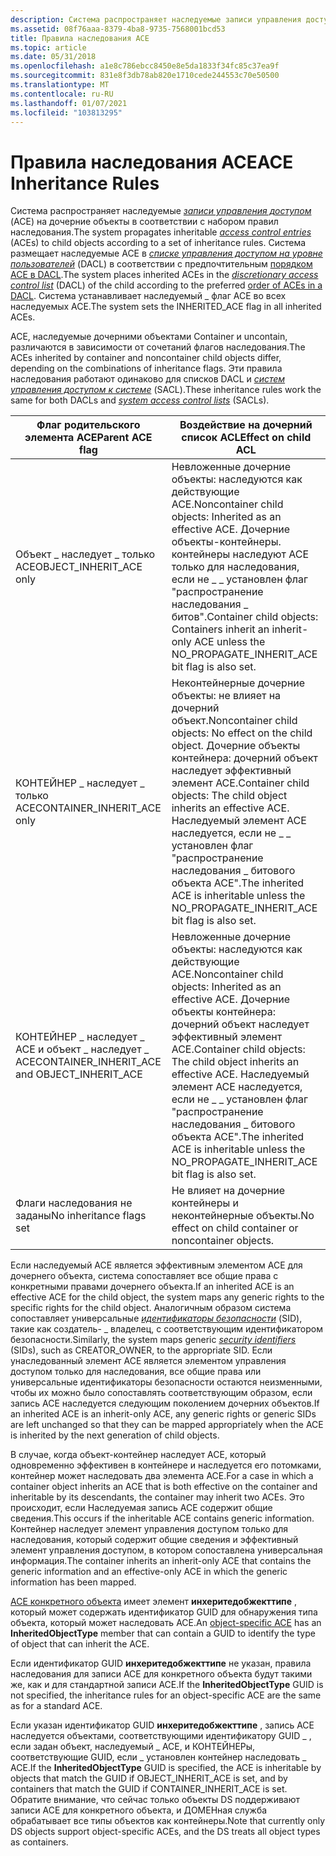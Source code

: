 ```yaml
---
description: Система распространяет наследуемые записи управления доступом (ACE) на дочерние объекты в соответствии с набором правил наследования.
ms.assetid: 08f76aaa-8379-4ba8-9735-7568001bcd53
title: Правила наследования ACE
ms.topic: article
ms.date: 05/31/2018
ms.openlocfilehash: a1e8c786ebcc8450e8e5da1833f34fc85c37ea9f
ms.sourcegitcommit: 831e8f3db78ab820e1710cede244553c70e50500
ms.translationtype: MT
ms.contentlocale: ru-RU
ms.lasthandoff: 01/07/2021
ms.locfileid: "103813295"
---
```

# <a name="ace-inheritance-rules"></a><span data-ttu-id="a9788-103">Правила наследования ACE</span><span class="sxs-lookup"><span data-stu-id="a9788-103">ACE Inheritance Rules</span></span>

<span data-ttu-id="a9788-104">Система распространяет наследуемые [*записи управления доступом*](/windows/desktop/SecGloss/a-gly) (ACE) на дочерние объекты в соответствии с набором правил наследования.</span><span class="sxs-lookup"><span data-stu-id="a9788-104">The system propagates inheritable [*access control entries*](/windows/desktop/SecGloss/a-gly) (ACEs) to child objects according to a set of inheritance rules.</span></span> <span data-ttu-id="a9788-105">Система размещает наследуемые ACE в [*списке управления доступом на уровне пользователей*](/windows/desktop/SecGloss/d-gly) (DACL) в соответствии с предпочтительным [порядком ACE в DACL](order-of-aces-in-a-dacl.md).</span><span class="sxs-lookup"><span data-stu-id="a9788-105">The system places inherited ACEs in the [*discretionary access control list*](/windows/desktop/SecGloss/d-gly) (DACL) of the child according to the preferred [order of ACEs in a DACL](order-of-aces-in-a-dacl.md).</span></span> <span data-ttu-id="a9788-106">Система устанавливает наследуемый \_ флаг ACE во всех наследуемых ACE.</span><span class="sxs-lookup"><span data-stu-id="a9788-106">The system sets the INHERITED\_ACE flag in all inherited ACEs.</span></span>

<span data-ttu-id="a9788-107">ACE, наследуемые дочерними объектами Container и uncontain, различаются в зависимости от сочетаний флагов наследования.</span><span class="sxs-lookup"><span data-stu-id="a9788-107">The ACEs inherited by container and noncontainer child objects differ, depending on the combinations of inheritance flags.</span></span> <span data-ttu-id="a9788-108">Эти правила наследования работают одинаково для списков DACL и [*систем управления доступом к системе*](/windows/desktop/SecGloss/s-gly) (SACL).</span><span class="sxs-lookup"><span data-stu-id="a9788-108">These inheritance rules work the same for both DACLs and [*system access control lists*](/windows/desktop/SecGloss/s-gly) (SACLs).</span></span>



| <span data-ttu-id="a9788-109">Флаг родительского элемента ACE</span><span class="sxs-lookup"><span data-stu-id="a9788-109">Parent ACE flag</span></span>                                  | <span data-ttu-id="a9788-110">Воздействие на дочерний список ACL</span><span class="sxs-lookup"><span data-stu-id="a9788-110">Effect on child ACL</span></span>                                                                                                                                                                                                                      |
|--------------------------------------------------|------------------------------------------------------------------------------------------------------------------------------------------------------------------------------------------------------------------------------------------|
| <span data-ttu-id="a9788-111">Объект \_ наследует \_ только ACE</span><span class="sxs-lookup"><span data-stu-id="a9788-111">OBJECT\_INHERIT\_ACE only</span></span>                        | <span data-ttu-id="a9788-112">Невложенные дочерние объекты: наследуются как действующие ACE.</span><span class="sxs-lookup"><span data-stu-id="a9788-112">Noncontainer child objects: Inherited as an effective ACE.</span></span> <span data-ttu-id="a9788-113">Дочерние объекты-контейнеры. контейнеры наследуют ACE только для наследования, если не \_ \_ установлен флаг "распространение наследования \_ битов".</span><span class="sxs-lookup"><span data-stu-id="a9788-113">Container child objects: Containers inherit an inherit-only ACE unless the NO\_PROPAGATE\_INHERIT\_ACE bit flag is also set.</span></span><br/>                                       |
| <span data-ttu-id="a9788-114">КОНТЕЙНЕР \_ наследует \_ только ACE</span><span class="sxs-lookup"><span data-stu-id="a9788-114">CONTAINER\_INHERIT\_ACE only</span></span>                     | <span data-ttu-id="a9788-115">Неконтейнерные дочерние объекты: не влияет на дочерний объект.</span><span class="sxs-lookup"><span data-stu-id="a9788-115">Noncontainer child objects: No effect on the child object.</span></span> <span data-ttu-id="a9788-116">Дочерние объекты контейнера: дочерний объект наследует эффективный элемент ACE.</span><span class="sxs-lookup"><span data-stu-id="a9788-116">Container child objects: The child object inherits an effective ACE.</span></span> <span data-ttu-id="a9788-117">Наследуемый элемент ACE наследуется, если не \_ \_ установлен флаг "распространение наследования \_ битового объекта ACE".</span><span class="sxs-lookup"><span data-stu-id="a9788-117">The inherited ACE is inheritable unless the NO\_PROPAGATE\_INHERIT\_ACE bit flag is also set.</span></span><br/> |
| <span data-ttu-id="a9788-118">КОНТЕЙНЕР \_ наследует \_ ACE и объект \_ наследует \_ ACE</span><span class="sxs-lookup"><span data-stu-id="a9788-118">CONTAINER\_INHERIT\_ACE and OBJECT\_INHERIT\_ACE</span></span> | <span data-ttu-id="a9788-119">Невложенные дочерние объекты: наследуются как действующие ACE.</span><span class="sxs-lookup"><span data-stu-id="a9788-119">Noncontainer child objects: Inherited as an effective ACE.</span></span> <span data-ttu-id="a9788-120">Дочерние объекты контейнера: дочерний объект наследует эффективный элемент ACE.</span><span class="sxs-lookup"><span data-stu-id="a9788-120">Container child objects: The child object inherits an effective ACE.</span></span> <span data-ttu-id="a9788-121">Наследуемый элемент ACE наследуется, если не \_ \_ установлен флаг "распространение наследования \_ битового объекта ACE".</span><span class="sxs-lookup"><span data-stu-id="a9788-121">The inherited ACE is inheritable unless the NO\_PROPAGATE\_INHERIT\_ACE bit flag is also set.</span></span><br/> |
| <span data-ttu-id="a9788-122">Флаги наследования не заданы</span><span class="sxs-lookup"><span data-stu-id="a9788-122">No inheritance flags set</span></span>                         | <span data-ttu-id="a9788-123">Не влияет на дочерние контейнеры и неконтейнерные объекты.</span><span class="sxs-lookup"><span data-stu-id="a9788-123">No effect on child container or noncontainer objects.</span></span>                                                                                                                                                                                    |



 

<span data-ttu-id="a9788-124">Если наследуемый ACE является эффективным элементом ACE для дочернего объекта, система сопоставляет все общие права с конкретными правами дочернего объекта.</span><span class="sxs-lookup"><span data-stu-id="a9788-124">If an inherited ACE is an effective ACE for the child object, the system maps any generic rights to the specific rights for the child object.</span></span> <span data-ttu-id="a9788-125">Аналогичным образом система сопоставляет универсальные [*идентификаторы безопасности*](/windows/desktop/SecGloss/s-gly) (SID), такие как создатель- \_ владелец, с соответствующим идентификатором безопасности.</span><span class="sxs-lookup"><span data-stu-id="a9788-125">Similarly, the system maps generic [*security identifiers*](/windows/desktop/SecGloss/s-gly) (SIDs), such as CREATOR\_OWNER, to the appropriate SID.</span></span> <span data-ttu-id="a9788-126">Если унаследованный элемент ACE является элементом управления доступом только для наследования, все общие права или универсальные идентификаторы безопасности остаются неизменными, чтобы их можно было сопоставлять соответствующим образом, если запись ACE наследуется следующим поколением дочерних объектов.</span><span class="sxs-lookup"><span data-stu-id="a9788-126">If an inherited ACE is an inherit-only ACE, any generic rights or generic SIDs are left unchanged so that they can be mapped appropriately when the ACE is inherited by the next generation of child objects.</span></span>

<span data-ttu-id="a9788-127">В случае, когда объект-контейнер наследует ACE, который одновременно эффективен в контейнере и наследуется его потомками, контейнер может наследовать два элемента ACE.</span><span class="sxs-lookup"><span data-stu-id="a9788-127">For a case in which a container object inherits an ACE that is both effective on the container and inheritable by its descendants, the container may inherit two ACEs.</span></span> <span data-ttu-id="a9788-128">Это происходит, если Наследуемая запись ACE содержит общие сведения.</span><span class="sxs-lookup"><span data-stu-id="a9788-128">This occurs if the inheritable ACE contains generic information.</span></span> <span data-ttu-id="a9788-129">Контейнер наследует элемент управления доступом только для наследования, который содержит общие сведения и эффективный элемент управления доступом, в котором сопоставлена универсальная информация.</span><span class="sxs-lookup"><span data-stu-id="a9788-129">The container inherits an inherit-only ACE that contains the generic information and an effective-only ACE in which the generic information has been mapped.</span></span>

<span data-ttu-id="a9788-130">[ACE конкретного объекта](object-specific-aces.md) имеет элемент **инхеритедобжекттипе** , который может содержать идентификатор GUID для обнаружения типа объекта, который может наследовать ACE.</span><span class="sxs-lookup"><span data-stu-id="a9788-130">An [object-specific ACE](object-specific-aces.md) has an **InheritedObjectType** member that can contain a GUID to identify the type of object that can inherit the ACE.</span></span>

<span data-ttu-id="a9788-131">Если идентификатор GUID **инхеритедобжекттипе** не указан, правила наследования для записи ACE для конкретного объекта будут такими же, как и для стандартной записи ACE.</span><span class="sxs-lookup"><span data-stu-id="a9788-131">If the **InheritedObjectType** GUID is not specified, the inheritance rules for an object-specific ACE are the same as for a standard ACE.</span></span>

<span data-ttu-id="a9788-132">Если указан идентификатор GUID **инхеритедобжекттипе** , запись ACE наследуется объектами, соответствующими идентификатору GUID \_ , если задан объект, наследуемый \_ ACE, и КОНТЕЙНЕРы, соответствующие GUID, если \_ установлен контейнер наследовать \_ ACE.</span><span class="sxs-lookup"><span data-stu-id="a9788-132">If the **InheritedObjectType** GUID is specified, the ACE is inheritable by objects that match the GUID if OBJECT\_INHERIT\_ACE is set, and by containers that match the GUID if CONTAINER\_INHERIT\_ACE is set.</span></span> <span data-ttu-id="a9788-133">Обратите внимание, что сейчас только объекты DS поддерживают записи ACE для конкретного объекта, и ДОМЕНная служба обрабатывает все типы объектов как контейнеры.</span><span class="sxs-lookup"><span data-stu-id="a9788-133">Note that currently only DS objects support object-specific ACEs, and the DS treats all object types as containers.</span></span>

 

